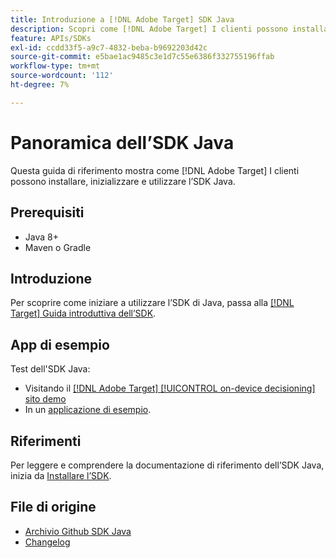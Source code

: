 ```yaml
---
title: Introduzione a [!DNL Adobe Target] SDK Java
description: Scopri come [!DNL Adobe Target] I clienti possono installare, inizializzare e utilizzare l’SDK Java.
feature: APIs/SDKs
exl-id: ccdd33f5-a9c7-4832-beba-b9692203d42c
source-git-commit: e5bae1ac9485c3e1d7c55e6386f332755196ffab
workflow-type: tm+mt
source-wordcount: '112'
ht-degree: 7%

---
```


# Panoramica dell’SDK Java

Questa guida di riferimento mostra come [!DNL Adobe Target] I clienti possono installare, inizializzare e utilizzare l’SDK Java.

## Prerequisiti

* Java 8+
* Maven o Gradle

## Introduzione

Per scoprire come iniziare a utilizzare l’SDK di Java, passa alla [[!DNL Target] Guida introduttiva dell’SDK](../sdk-guides/getting-started/getting-started.md).

## App di esempio

Test dell&#39;SDK Java:

* Visitando il [[!DNL Adobe Target] [!UICONTROL on-device decisioning] sito demo](https://github.com/adobe/on-device-decisioning-demo-site)
* In un [applicazione di esempio](../sdk-guides/sample-apps/sample-apps.md).

## Riferimenti

Per leggere e comprendere la documentazione di riferimento dell’SDK Java, inizia da [Installare l’SDK](install-sdk.md).

## File di origine

* [Archivio Github SDK Java](https://github.com/adobe/target-java-sdk)
* [Changelog](https://github.com/adobe/target-java-sdk/blob/master/CHANGELOG.md)
